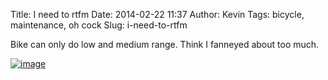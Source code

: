 Title: I need to rtfm
Date: 2014-02-22 11:37
Author: Kevin
Tags: bicycle, maintenance, oh cock
Slug: i-need-to-rtfm

Bike can only do low and medium range. Think I fanneyed about too much.

[![image](/images/2014/02/wpid-wp-1393064729903.jpg "wp-1393064729903.jpg")](/images/2014/02/wpid-wp-1393064729903.jpg)
